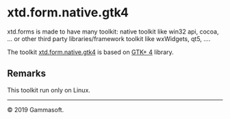 
# xtd.form.native.gtk4

xtd.forms is made to have many toolkit: native toolkit like win32 api, cocoa, ... or other third party libraries/framework toolkit like wxWidgets, qt5, ....

The toolkit [xtd.form.native.gtk4](.) is based on [GTK+ 4](https://developer.gnome.org/gtk4/stable/index.html) library.

## Remarks

This toolkit run only on Linux.

______________________________________________________________________________________________

© 2019 Gammasoft.
